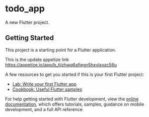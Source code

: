 # todo_app

A new Flutter project.

## Getting Started

This project is a starting point for a Flutter application.

This is the update appetize link 
https://appetize.io/app/b_tijzhwq6afiegn5hxvlxozc56u

A few resources to get you started if this is your first Flutter project:

- [Lab: Write your first Flutter app](https://docs.flutter.dev/get-started/codelab)
- [Cookbook: Useful Flutter samples](https://docs.flutter.dev/cookbook)

For help getting started with Flutter development, view the
[online documentation](https://docs.flutter.dev/), which offers tutorials,
samples, guidance on mobile development, and a full API reference.
